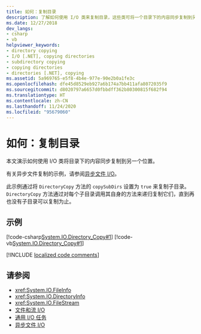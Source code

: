 ```yaml
---
title: 如何：复制目录
description: 了解如何使用 I/O 类来复制目录，这些类可将一个目录下的内容同步复制到另一个位置。
ms.date: 12/27/2018
dev_langs:
- csharp
- vb
helpviewer_keywords:
- directory copying
- I/O [.NET], copying directories
- subdirectory copying
- copying directories
- directories [.NET], copying
ms.assetid: 5a969765-e5f8-4b4e-977e-90e2b0a1fe3c
ms.openlocfilehash: dfe45d8529eb927a6b174a7bb411afa8072035f9
ms.sourcegitcommit: d8020797a6657d0fbbdff362b80300815f682f94
ms.translationtype: HT
ms.contentlocale: zh-CN
ms.lasthandoff: 11/24/2020
ms.locfileid: "95679060"
---
```

# <a name="how-to-copy-directories"></a>如何：复制目录

本文演示如何使用 I/O 类将目录下的内容同步复制到另一个位置。

有关异步文件复制的示例，请参阅[异步文件 I/O](asynchronous-file-i-o.md)。

此示例通过将 `DirectoryCopy` 方法的 `copySubDirs` 设置为 `true` 来复制子目录。 `DirectoryCopy` 方法通过对每个子目录调用其自身的方法来递归复制它们，直到再也没有子目录可以复制为止。  
  
## <a name="example"></a>示例  

 [!code-csharp[System.IO.Directory_Copy#1](../../../samples/snippets/csharp/VS_Snippets_CLR_System/system.IO.Directory_Copy/cs/program.cs#1)]
 [!code-vb[System.IO.Directory_Copy#1](../../../samples/snippets/visualbasic/VS_Snippets_CLR_System/system.IO.Directory_Copy/vb/Program.vb#1)]  
  
[!INCLUDE [localized code comments](../../../includes/code-comments-loc.md)]

## <a name="see-also"></a>请参阅

- <xref:System.IO.FileInfo>
- <xref:System.IO.DirectoryInfo>
- <xref:System.IO.FileStream>
- [文件和流 I/O](index.md)
- [通用 I/O 任务](common-i-o-tasks.md)
- [异步文件 I/O](asynchronous-file-i-o.md)
